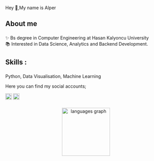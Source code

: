 ###

<p align="left">Hey 👋,My name is Alper</p>

###

<h2 align="left">About me</h2>

###

<p align="left">✨ Bs degree in Computer Engineering at Hasan Kalyoncu University <br>📚  Interested in Data Science, Analytics and Backend Development.</p>

###

<h2 align="left">Skills :</h2>

###

<div align="left">
  <p align="left"> Python, Data Visualisation, Machine Learning </p>
</div>
<div align="left">
  <p align="left"> Here you can find my social accounts; </p>
</div>
<div align="left">
  <a href="https://www.linkedin.com/in/alper-tekinn"><img src="https://cdn.jsdelivr.net/npm/simple-icons@3.0.1/icons/linkedin.svg" height='20'></a>
  <a href="https://www.kaggle.com/alpertekiin"><img src="https://cdn.jsdelivr.net/npm/simple-icons@3.13.0/icons/kaggle.svg" height='20'></a>
  
</div>

###



<div align="center">

   <img src="(https://streak-stats.demolab.com?user=alpertknn&border_radius=4.1)" height="150" alt="languages graph"  />
</div>

###
